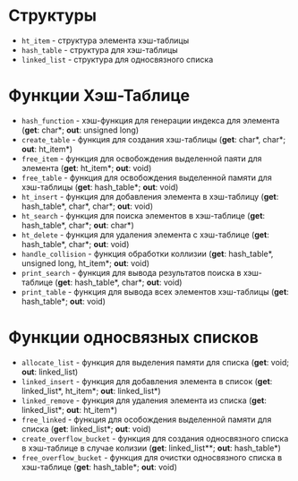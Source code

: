 # Структуры
- `ht_item` - структура элемента хэш-таблицы
- `hash_table` - структура для хэш-таблицы
- `linked_list` - структура для односвязного списка

# Функции Хэш-Таблице
- `hash_function` - хэш-функция для генерации индекса для элемента (**get**: char*; **out**: unsigned long)
- `create_table` - функция для создания хэш-таблицы (**get**: char*, char*; **out**: ht_item*)
- `free_item` - функция для освобождения выделенной паяти для элемента (**get**: ht_item*; **out**: void)
- `free_table` - функция для освобождения выделенной памяти для хэш-таблицы (**get**: hash_table*; **out**: void)
- `ht_insert` - функция для добавления элемента в хэш-таблицу (**get**: hash_table*, char*, char*; **out**: void)
- `ht_search` - функция для поиска элементов в хэш-таблице (**get**: hash_table*, char*; **out**: char*)
- `ht_delete` - функция для удаления элемента с хэш-таблице (**get**: hash_table*, char*; **out**: void)
- `handle_collision` - функция обработки коллизии (**get**: hash_table*, unsigned long, ht_item*; **out**: void)
- `print_search` - функция для вывода результатов поиска в хэш-таблице (**get**: hash_table*, char*; **out**: void)
- `print_table` - функция для вывода всех элементов хэш-таблицы (**get**: hash_table*; **out**: void)

# Функции односвязных списков
- `allocate_list` - функция для выделения памяти для списка (**get**: void; **out**: linked_list)
- `linked_insert` - функция для добавления элемента в список (**get**: linked_list*, ht_item*; **out**: linked_list*)
- `linked_remove` - функция для удаления элемента из списка (**get**: linked_list*; **out**: ht_item*)
- `free_linked` - функция для особождения выделенной памяти для списка (**get**: linked_list*; **out**: void)
- `create_overflow_bucket` - функция для создания односвязного списка в хэш-таблице в случае колизии (**get**: linked_list**; **out**: hash_table*)
- `free_overflow_bucket` - функция для очистки односвязного списка в хэш-таблице (**get**: hash_table*; **out**: void)


